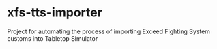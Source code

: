# xfs-tts-importer
Project for automating the process of importing Exceed Fighting System customs into Tabletop Simulator
